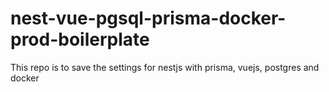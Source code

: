 # nest-vue-pgsql-prisma-docker-prod-boilerplate
This repo is to save the settings for nestjs with prisma, vuejs, postgres and docker
